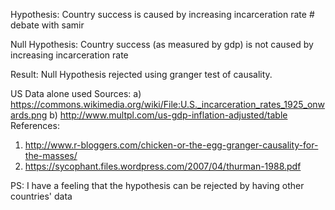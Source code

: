 Hypothesis: Country success is caused by increasing incarceration rate # debate with samir

Null Hypothesis: Country success (as measured by gdp) is not caused by increasing incarceration rate

Result: Null Hypothesis rejected using granger test of causality.

US Data alone used
Sources: a) https://commons.wikimedia.org/wiki/File:U.S._incarceration_rates_1925_onwards.png
b) http://www.multpl.com/us-gdp-inflation-adjusted/table
References:
1) http://www.r-bloggers.com/chicken-or-the-egg-granger-causality-for-the-masses/
2) https://sycophant.files.wordpress.com/2007/04/thurman-1988.pdf

PS: I have a feeling that the hypothesis can be rejected by having other countries' data
